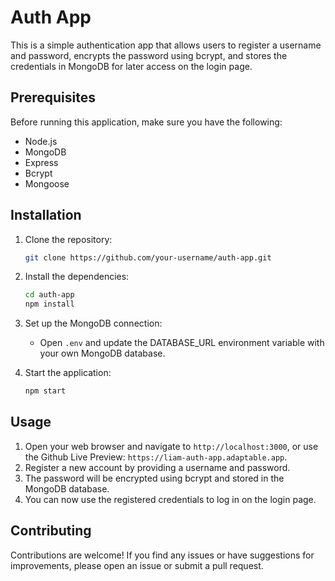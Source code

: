 # Auth App

This is a simple authentication app that allows users to register a username and password, encrypts the password using bcrypt, and stores the credentials in MongoDB for later access on the login page.

## Prerequisites

Before running this application, make sure you have the following:

- Node.js
- MongoDB
- Express
- Bcrypt
- Mongoose

## Installation

1. Clone the repository:

    ```bash
    git clone https://github.com/your-username/auth-app.git
    ```

2. Install the dependencies:

    ```bash
    cd auth-app
    npm install
    ```

3. Set up the MongoDB connection:

    - Open `.env` and update the DATABASE_URL environment variable with your own MongoDB database.

4. Start the application:

    ```bash
    npm start
    ```

## Usage

1. Open your web browser and navigate to `http://localhost:3000`, or use the Github Live Preview: `https://liam-auth-app.adaptable.app`.
2. Register a new account by providing a username and password.
3. The password will be encrypted using bcrypt and stored in the MongoDB database.
4. You can now use the registered credentials to log in on the login page.

## Contributing

Contributions are welcome! If you find any issues or have suggestions for improvements, please open an issue or submit a pull request.